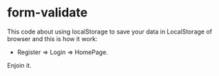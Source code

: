 # form-validate

This code about using localStorage to save your data in LocalStorage of browser and this is how it work:
- Register => Login => HomePage.


Enjoin it.
